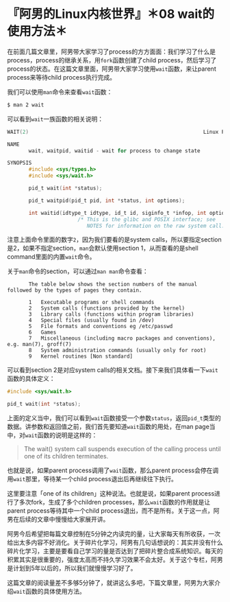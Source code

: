 # 『阿男的Linux内核世界』＊08 wait的使用方法＊

在前面几篇文章里，阿男带大家学习了process的方方面面：我们学习了什么是process，process的继承关系，用`fork`函数创建了child process，然后学习了process的状态。在这篇文章里面，阿男带大家学习使用`wait`函数，来让parent process来等待child process执行完成。

我们可以使用`man`命令来查看`wait`函数：

```bash
$ man 2 wait
```

可以看到`wait`一族函数的相关说明：

```c
WAIT(2)                                                         Linux Programmer's Manual                                                         WAIT(2)

NAME
       wait, waitpid, waitid - wait for process to change state

SYNOPSIS
       #include <sys/types.h>
       #include <sys/wait.h>

       pid_t wait(int *status);

       pid_t waitpid(pid_t pid, int *status, int options);

       int waitid(idtype_t idtype, id_t id, siginfo_t *infop, int options);
                       /* This is the glibc and POSIX interface; see
                          NOTES for information on the raw system call. */
```

注意上面命令里面的数字`2`，因为我们要看的是system calls，所以要指定section是2，如果不指定section，`man`会默认使用section 1，从而查看的是shell command里面的内置`wait`命令。

关于`man`命令的section，可以通过`man man`命令查看：

```
       The table below shows the section numbers of the manual followed by the types of pages they contain.

       1   Executable programs or shell commands
       2   System calls (functions provided by the kernel)
       3   Library calls (functions within program libraries)
       4   Special files (usually found in /dev)
       5   File formats and conventions eg /etc/passwd
       6   Games
       7   Miscellaneous (including macro packages and conventions), e.g. man(7), groff(7)
       8   System administration commands (usually only for root)
       9   Kernel routines [Non standard]
```

可以看到section 2是对应system calls的相关文档。接下来我们具体看一下`wait`函数的具体定义：

```c
#include <sys/wait.h>

pid_t wait(int *status);
```

上面的定义当中，我们可以看到`wait`函数接受一个参数`status`，返回`pid_t`类型的数据。讲参数和返回值之前，我们首先要知道`wait`函数的用处，在man page当中，对`wait`函数的说明是这样的：

> The wait() system call suspends execution of the calling process until one of its children terminates.

也就是说，如果parent process调用了`wait`函数，那么parent process会停在调用`wait`那里，等待某一个child process退出后再继续往下执行。

这里要注意「one of its children」这种说法。也就是说，如果parent process进行了多次fork，生成了多个children processes，那么`wait`函数的作用就是让parent process等待其中一个child process退出，而不是所有。关于这一点，阿男在后续的文章中慢慢给大家展开讲。

阿男今后希望把每篇文章控制在5分钟之内读完的量，让大家每天有所收获，一次给出太多内容不好消化。关于碎片化学习，阿男有几句话想说的：其实并没有什么碎片化学习，主要是要看自己学习的量是否达到了把碎片整合成系统知识。每天的积累其实是很重要的，强度太高而不持久学习效果不会太好。关于这个专栏，阿男是计划到5年以后的，所以我们就慢慢学习好了。

这篇文章的阅读量差不多够5分钟了，就讲这么多吧，下篇文章里，阿男为大家介绍`wait`函数的具体使用方法。